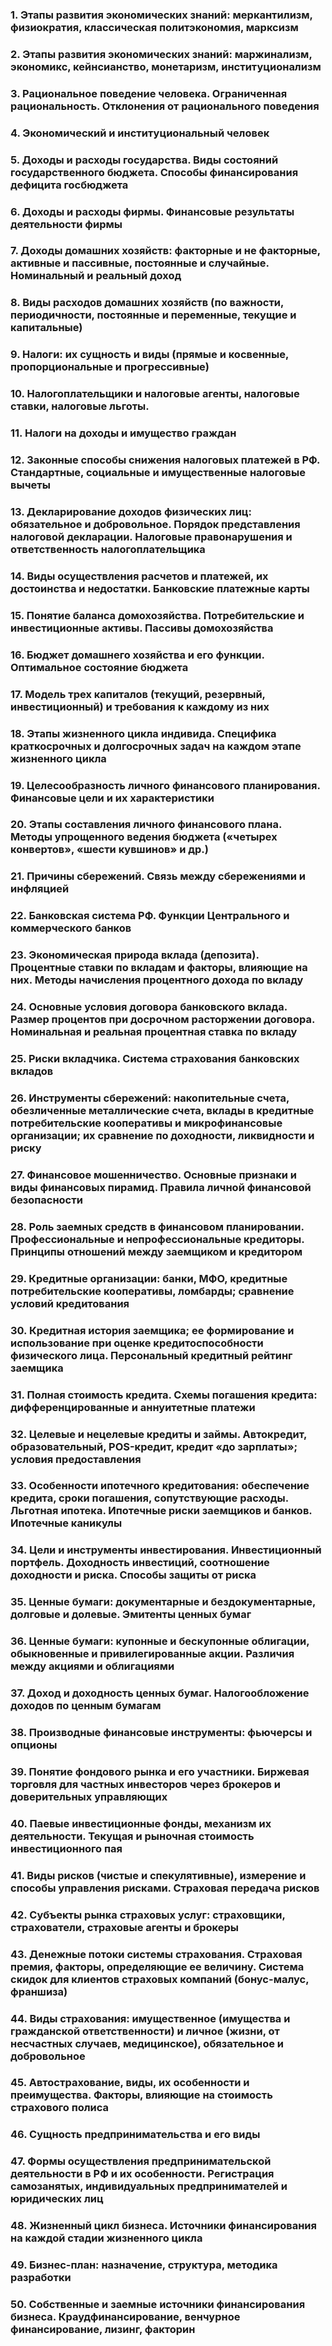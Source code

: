 ### 1. Этапы развития экономических знаний: меркантилизм, физиократия, классическая политэкономия, марксизм
### 2. Этапы развития экономических знаний: маржинализм, экономикс, кейнсианство, монетаризм, институционализм
### 3. Рациональное поведение человека. Ограниченная рациональность. Отклонения от рационального поведения
### 4. Экономический и институциональный человек
### 5. Доходы и расходы государства. Виды состояний государственного бюджета. Способы финансирования дефицита госбюджета
### 6. Доходы и расходы фирмы. Финансовые результаты деятельности фирмы
### 7. Доходы домашних хозяйств: факторные и не факторные, активные и пассивные, постоянные и случайные. Номинальный и реальный доход
### 8. Виды расходов домашних хозяйств (по важности, периодичности, постоянные и переменные, текущие и капитальные)
### 9. Налоги: их сущность и виды (прямые и косвенные, пропорциональные и прогрессивные)
### 10. Налогоплательщики и налоговые агенты, налоговые ставки, налоговые льготы. 
### 11. Налоги на доходы и имущество граждан
### 12. Законные способы снижения налоговых платежей в РФ. Стандартные, социальные и имущественные налоговые вычеты
### 13. Декларирование доходов физических лиц: обязательное и добровольное. Порядок представления налоговой декларации. Налоговые правонарушения и ответственность налогоплательщика
### 14. Виды осуществления расчетов и платежей, их достоинства и недостатки. Банковские платежные карты
### 15. Понятие баланса домохозяйства. Потребительские и инвестиционные активы. Пассивы домохозяйства
### 16. Бюджет домашнего хозяйства и его функции. Оптимальное состояние бюджета
### 17. Модель трех капиталов (текущий, резервный, инвестиционный) и требования к каждому из них
### 18. Этапы жизненного цикла индивида. Специфика краткосрочных и долгосрочных задач на каждом этапе жизненного цикла
### 19. Целесообразность личного финансового планирования. Финансовые цели и их характеристики
### 20. Этапы составления личного финансового плана. Методы упрощенного ведения бюджета («четырех конвертов», «шести кувшинов» и др.)
### 21. Причины сбережений. Связь между сбережениями и инфляцией
### 22. Банковская система РФ. Функции Центрального и коммерческого банков
### 23. Экономическая природа вклада (депозита). Процентные ставки по вкладам и факторы, влияющие на них. Методы начисления процентного дохода по вкладу
### 24. Основные условия договора банковского вклада. Размер процентов при досрочном расторжении договора. Номинальная и реальная процентная ставка по вкладу
### 25. Риски вкладчика. Система страхования банковских вкладов
### 26. Инструменты сбережений: накопительные счета, обезличенные металлические счета,  вклады в кредитные потребительские кооперативы и микрофинансовые организации; их сравнение по доходности, ликвидности и риску
### 27. Финансовое мошенничество. Основные признаки и виды финансовых пирамид. Правила личной финансовой безопасности
### 28. Роль заемных средств в финансовом планировании. Профессиональные и непрофессиональные кредиторы. Принципы отношений между заемщиком и кредитором
### 29. Кредитные организации: банки, МФО, кредитные потребительские кооперативы, ломбарды; сравнение условий кредитования
### 30. Кредитная история заемщика; ее формирование и использование при оценке кредитоспособности физического лица. Персональный кредитный рейтинг заемщика
### 31. Полная стоимость кредита. Схемы погашения кредита: дифференцированные и аннуитетные платежи
### 32. Целевые и нецелевые кредиты и займы. Автокредит, образовательный, POS-кредит, кредит «до зарплаты»; условия предоставления
### 33. Особенности ипотечного кредитования: обеспечение кредита, сроки погашения, сопутствующие расходы. Льготная ипотека. Ипотечные риски заемщиков и банков. Ипотечные каникулы
### 34. Цели и инструменты инвестирования. Инвестиционный портфель. Доходность инвестиций, соотношение доходности и риска. Способы защиты от риска 
### 35. Ценные бумаги: документарные и бездокументарные, долговые и долевые. Эмитенты ценных бумаг
### 36. Ценные бумаги: купонные и бескупонные облигации, обыкновенные и привилегированные акции. Различия между акциями и облигациями
### 37. Доход и доходность ценных бумаг. Налогообложение доходов по ценным бумагам
### 38. Производные финансовые инструменты: фьючерсы и опционы
### 39. Понятие фондового рынка и его участники. Биржевая торговля для частных инвесторов через брокеров и доверительных управляющих
### 40. Паевые инвестиционные фонды, механизм их деятельности. Текущая и рыночная стоимость инвестиционного пая
### 41. Виды рисков (чистые и спекулятивные), измерение и способы управления рисками. Страховая передача рисков
### 42. Субъекты рынка страховых услуг: страховщики, страхователи, страховые агенты и брокеры 
### 43. Денежные потоки системы страхования. Страховая премия, факторы, определяющие ее величину. Система скидок для клиентов страховых компаний (бонус-малус, франшиза)
### 44. Виды страхования: имущественное (имущества и гражданской ответственности) и личное (жизни, от несчастных случаев, медицинское), обязательное и добровольное
### 45. Автострахование, виды, их особенности и преимущества. Факторы, влияющие на стоимость страхового полиса
### 46. Сущность предпринимательства и его виды
### 47. Формы осуществления предпринимательской деятельности в РФ и их особенности. Регистрация самозанятых, индивидуальных предпринимателей и юридических лиц
### 48. Жизненный цикл бизнеса. Источники финансирования на каждой стадии жизненного цикла
### 49. Бизнес-план: назначение, структура, методика разработки
### 50. Собственные и заемные источники финансирования бизнеса. Краудфинансирование, венчурное финансирование, лизинг, факторин
